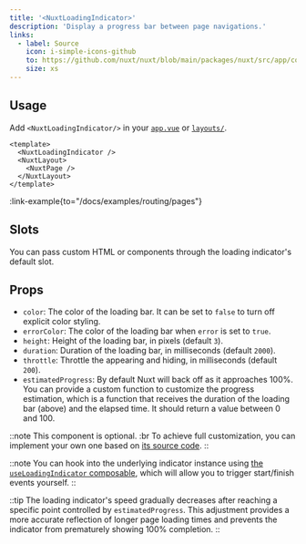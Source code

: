 ```yaml
---
title: '<NuxtLoadingIndicator>'
description: 'Display a progress bar between page navigations.'
links:
  - label: Source
    icon: i-simple-icons-github
    to: https://github.com/nuxt/nuxt/blob/main/packages/nuxt/src/app/components/nuxt-loading-indicator.ts
    size: xs
---
```


## Usage

Add `<NuxtLoadingIndicator/>` in your [`app.vue`](/docs/guide/directory-structure/app) or [`layouts/`](/docs/guide/directory-structure/layouts).

```vue [app.vue]
<template>
  <NuxtLoadingIndicator />
  <NuxtLayout>
    <NuxtPage />
  </NuxtLayout>
</template>
```

:link-example{to="/docs/examples/routing/pages"}

## Slots

You can pass custom HTML or components through the loading indicator's default slot.

## Props

- `color`: The color of the loading bar. It can be set to `false` to turn off explicit color styling.
- `errorColor`: The color of the loading bar when `error` is set to `true`.
- `height`: Height of the loading bar, in pixels (default `3`).
- `duration`: Duration of the loading bar, in milliseconds (default `2000`).
- `throttle`: Throttle the appearing and hiding, in milliseconds (default `200`).
- `estimatedProgress`: By default Nuxt will back off as it approaches 100%. You can provide a custom function to customize the progress estimation, which is a function that receives the duration of the loading bar (above) and the elapsed time. It should return a value between 0 and 100.

::note
This component is optional. :br
To achieve full customization, you can implement your own one based on [its source code](https://github.com/nuxt/nuxt/blob/main/packages/nuxt/src/app/components/nuxt-loading-indicator.ts).
::

::note
You can hook into the underlying indicator instance using [the `useLoadingIndicator` composable](/docs/api/composables/use-loading-indicator), which will allow you to trigger start/finish events yourself.
::

::tip
The loading indicator's speed gradually decreases after reaching a specific point controlled by `estimatedProgress`. This adjustment provides a more accurate reflection of longer page loading times and prevents the indicator from prematurely showing 100% completion.
::
